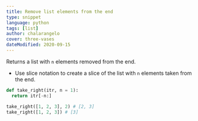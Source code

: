 ```yaml
---
title: Remove list elements from the end
type: snippet
language: python
tags: [list]
author: chalarangelo
cover: three-vases
dateModified: 2020-09-15
---
```


Returns a list with `n` elements removed from the end.

- Use slice notation to create a slice of the list with `n` elements taken from the end.

```py
def take_right(itr, n = 1):
  return itr[-n:]
```

```py
take_right([1, 2, 3], 2) # [2, 3]
take_right([1, 2, 3]) # [3]
```
